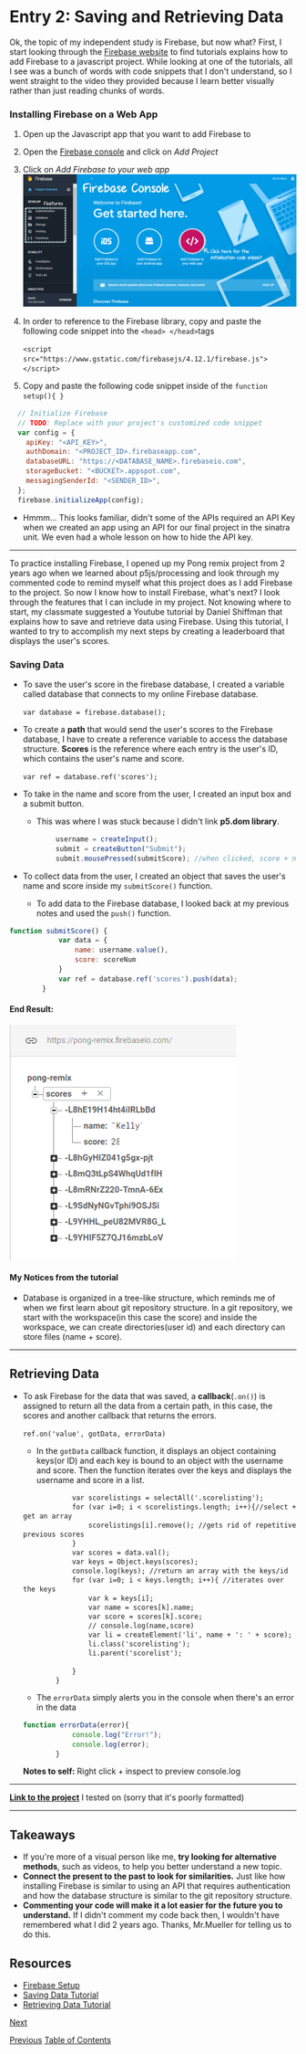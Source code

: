 # Entry 2: Saving and Retrieving Data 
Ok, the topic of my independent study is Firebase, but now what? First, I start looking through the [Firebase website](https://firebase.google.com) to find tutorials explains how to add Firebase to a javascript project. While looking at one of the tutorials, all I see was a bunch of words with code snippets that I don't understand, so I went straight to the video they provided because I learn better visually rather than just reading chunks of words.

### Installing Firebase on a Web App
1. Open up the Javascript app that you want to add Firebase to
2. Open the [Firebase console](https://console.firebase.google.com/u/0/) and click on *Add Project*
3. Click on *Add Firebase to your web app*
![Firebase](../images/console.PNG)
4. In order to reference to the Firebase library, copy and paste the following code snippet into the ``` <head> </head> ```tags

    ``` <script src="https://www.gstatic.com/firebasejs/4.12.1/firebase.js"></script> ```
5. Copy and paste the following code snippet inside of the ``` function setup(){ } ```

``` javascript 
  // Initialize Firebase
  // TODO: Replace with your project's customized code snippet
  var config = {
    apiKey: "<API_KEY>",
    authDomain: "<PROJECT_ID>.firebaseapp.com",
    databaseURL: "https://<DATABASE_NAME>.firebaseio.com",
    storageBucket: "<BUCKET>.appspot.com",
    messagingSenderId: "<SENDER_ID>",
  };
  firebase.initializeApp(config);
   ```
* Hmmm... This looks familiar, didn't some of the APIs required an API Key when we created an app using an API for our final project in the sinatra unit. We even had a whole lesson on how to hide the API key.

---
To practice installing Firebase, I opened up my Pong remix project from 2 years ago when we learned about p5js/processing and look through my commented code to remind myself what this project does as I add Firebase to the project. So now I know how to install Firebase, what's next? I look through the features that I can include in my project. Not knowing where to start, my classmate suggested a Youtube tutorial by Daniel Shiffman that explains how to save and retrieve data using Firebase. Using this tutorial, I wanted to try to accomplish my next steps by creating a leaderboard that displays the user's scores.

### Saving Data
* To save the user's score in the firebase database, I created a variable called database that connects to my online Firebase database.

    ``` var database = firebase.database(); ```

* To create a **path** that would send the user's scores to the Firebase database, I have to create a reference variable to access the database structure. **Scores** is the reference where each entry is the user's ID, which contains the user's name and score.

    ``` var ref = database.ref('scores'); ```
    
* To take in the name and score from the user, I created an input box and a submit button.
    * This was where I was stuck because I didn't link **p5.dom library**.
    ```javascript
            username = createInput();
            submit = createButton("Submit");
            submit.mousePressed(submitScore); //when clicked, score + name is pushed to database
    ```
* To collect data from the user, I created an object that saves the user's name and score inside my ```submitScore()``` function.

    * To add data to the Firebase database, I looked back at my previous notes and used the ```push()``` function.
```javascript 
function submitScore() {
            var data = {
                name: username.value(),
                score: scoreNum
            }
            var ref = database.ref('scores').push(data);
        }
```
#### End Result:
![Firebase](../images/scores.PNG)

#### My Notices from the tutorial
* Database is organized in a tree-like structure, which reminds me of when we first learn about git repository structure. In a git repository, we start with the workspace(in this case the score) and inside the workspace, we can create directories(user id) and each directory can store files (name + score).
---
## Retrieving Data
* To ask Firebase for the data that was saved, a **callback**(```.on()```) is assigned to return all the data from a certain path, in this case, the scores and another callback that returns the errors.
 
    ```ref.on('value', gotData, errorData)```
    * In the ```gotData``` callback function, it displays an object containing keys(or ID) and each key is bound to an object with the username and score. Then the function iterates over the keys and displays the username and score in a list.
    ``` function gotData(data){
                var scorelistings = selectAll('.scorelisting');
                for (var i=0; i < scorelistings.length; i++){//select + get an array
                    scorelistings[i].remove(); //gets rid of repetitive previous scores
                }
                var scores = data.val();
                var keys = Object.keys(scores);
                console.log(keys); //return an array with the keys/id
                for (var i=0; i < keys.length; i++){ //iterates over the keys
                    var k = keys[i];
                    var name = scores[k].name;
                    var score = scores[k].score;
                    // console.log(name,score)
                    var li = createElement('li', name + ': ' + score);
                    li.class('scorelisting');
                    li.parent('scorelist');
                    
                }
            }
    ```
    * The ```errorData``` simply alerts you in the console when there's an error in the data
    ``` javascript
    function errorData(error){
                console.log("Error!");
                console.log(error);
            }
    ```
    **Notes to self:** Right click + inspect to preview console.log
---
 [**Link to the project**](https://preview.c9users.io/zhiyinl5633/firebase/testing/pong.html?_c9_id=livepreview0&_c9_host=https://ide.c9.io) I tested on (sorry that it's poorly formatted)


---
## Takeaways
* If you're more of a visual person like me, **try looking for alternative methods**, such as videos, to help you better understand a new topic.
* **Connect the present to the past to look for similarities.** Just like how installing Firebase is similar to using an API that requires authentication and how the database structure is similar to the git repository structure.
* **Commenting your code will make it a lot easier for the future you to understand.** If I didn't comment my code back then, I wouldn't have remembered what I did 2 years ago. Thanks, Mr.Mueller for telling us to do this.

## Resources
* [Firebase Setup](https://firebase.google.com/docs/web/setup)
* [Saving Data Tutorial](https://www.youtube.com/watch?v=7lEU1UEw3YI)
* [Retrieving Data Tutorial](https://www.youtube.com/watch?v=NcewaPfFR6Y)

[Next](entry3.md)

[Previous](entry1.md)
[Table of Contents](../README.md)
